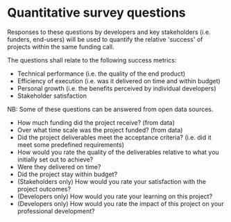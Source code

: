 # Quantitative survey questions

Responses to these questions by developers and key stakeholders (i.e. funders, end-users) will be used to quantify the relative 'success' of projects within the same funding call. 

The questions shall relate to the following success metrics:

+ Technical performance (i.e. the quality of the end product)
+ Efficiency of execution (i.e. was it delivered on time and within budget)
+ Personal growth (i.e. the benefits perceived by individual developers)
+ Stakeholder satisfaction

NB: Some of these questions can be answered from open data sources.

+ How much funding did the project receive? (from data)
+ Over what time scale was the project funded? (from data)
+ Did the project deliverables meet the acceptance criteria? (i.e. did it meet some predefined requirements)
+ How would you rate the quality of the deliverables relative to what you initially set out to achieve?
+ Were they delivered on time?
+ Did the project stay within budget?
+ (Stakeholders only) How would you rate your satisfaction with the project outcomes?
+ (Developers only) How would you rate your learning on this project?
+ (Developers only) How would you rate the impact of this project on your professional development?
